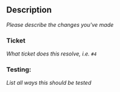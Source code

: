 ## Description

_Please describe the changes you've made_

### Ticket

_What ticket does this resolve, i.e. `#4`_

### Testing:

_List all ways this should be tested_
